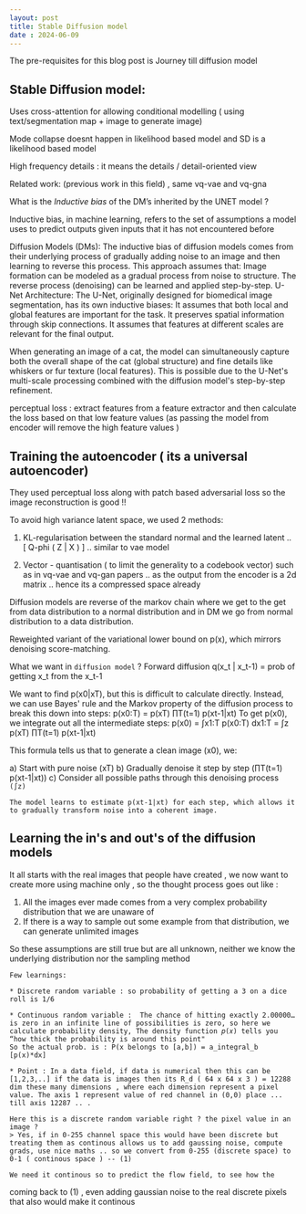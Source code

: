 ```yaml
---
layout: post
title: Stable Diffusion model 
date : 2024-06-09
---
```


The pre-requisites for this blog post is Journey till diffusion model 

## Stable Diffusion model:

Uses cross-attention for allowing conditional modelling ( using text/segmentation map + image to generate image) 

Mode collapse doesnt happen in likelihood based model and SD is a likelihood based model

High frequency details : it means the details / detail-oriented view 

Related work: (previous work in this field) , same vq-vae and vq-gna 


What is the *Inductive bias* of the DM’s inherited by the UNET model ? 

Inductive bias, in machine learning, refers to the set of assumptions a model uses to predict outputs given inputs that it has not encountered before

Diffusion Models (DMs): The inductive bias of diffusion models comes from their underlying process of gradually adding noise to an image and then learning to reverse this process. This approach assumes that:
Image formation can be modeled as a gradual process from noise to structure.
The reverse process (denoising) can be learned and applied step-by-step.
U-Net Architecture: The U-Net, originally designed for biomedical image segmentation, has its own inductive biases:
It assumes that both local and global features are important for the task.
It preserves spatial information through skip connections.
It assumes that features at different scales are relevant for the final output.

When generating an image of a cat, the model can simultaneously capture both the overall shape of the cat (global structure) and fine details like whiskers or fur texture (local features). This is possible due to the U-Net's multi-scale processing combined with the diffusion model's step-by-step refinement.

perceptual loss : extract features from a feature extractor and then calculate the loss based on that low feature values (as passing the model from encoder will remove the high feature values ) 

## Training the autoencoder ( its a universal autoencoder) 

They used perceptual loss along with patch based adversarial loss so the image reconstruction is good !! 

To avoid high variance latent space, we used 2 methods:
1. KL-regularisation between the standard normal and the learned latent .. [ Q-phi ( Z | X ) ] .. similar to vae model 

2. Vector - quantisation ( to limit the generality to a codebook vector) such as in vq-vae and vq-gan papers .. as the output from the encoder is a 2d matrix .. hence its a compressed space already  


Diffusion models are reverse of the markov chain where we get to the get from data distribution to a normal distribution and in DM we go from normal distribution to a data distribution.
 
Reweighted variant of the variational lower bound on p(x), which mirrors denoising score-matching.


What we want in `diffusion model` ? 
Forward diffusion 
q(x_t | x_t-1) = prob of getting x_t from the x_t-1 

We want to find p(x0|xT), but this is difficult to calculate directly.
Instead, we can use Bayes' rule and the Markov property of the diffusion process to break this down into steps:
p(x0:T) = p(xT) ∏T(t=1) p(xt-1|xt)
To get p(x0), we integrate out all the intermediate steps:
p(x0) = ∫x1:T p(x0:T) dx1:T = ∫z p(xT) ∏T(t=1) p(xt-1|xt)


This formula tells us that to generate a clean image (x0), we: 

a) Start with pure noise (xT) 
b) Gradually denoise it step by step (∏T(t=1) p(xt-1|xt)) 
c) Consider all possible paths through this denoising process `(∫z)`

`The model learns to estimate p(xt-1|xt) for each step, which allows it to gradually transform noise into a coherent image.`

## Learning the in's and out's of the diffusion models

It all starts with the real images that people have created , we now want to create more using machine only , so the thought process goes out like :

1. All the images ever made comes from a very complex probability distribution that we are unaware of
2. If there is a way to sample out some example from that distribution, we can generate unlimited images 

So these assumptions are still true but are all unknown, neither we know the underlying distribution nor the sampling method 

```
Few learnings: 

* Discrete random variable : so probability of getting a 3 on a dice roll is 1/6

* Continuous random variable :  The chance of hitting exactly 2.00000… is zero in an infinite line of possibilities is zero, so here we calculate probability density, The density function 𝑝(𝑥) tells you “how thick the probability is around this point"
So the actual prob. is : P(x belongs to [a,b]) = a_integral_b [p(x)*dx]

* Point : In a data field, if data is numerical then this can be [1,2,3,..] if the data is images then its R_d ( 64 x 64 x 3 ) = 12288 dim these many dimensions , where each dimension represent a pixel value. The axis 1 represent value of red channel in (0,0) place ... till axis 12287 .. .

Here this is a discrete random variable right ? the pixel value in an image ?
> Yes, if in 0-255 channel space this would have been discrete but treating them as continous allows us to add gaussing noise, compute grads, use nice maths .. so we convert from 0-255 (discrete space) to 0-1 ( continous space ) -- (1)

We need it continous so to predict the flow field, to see how the  

```

coming back to (1) , even adding gaussian noise to the real discrete pixels that also would make it continous 

























































